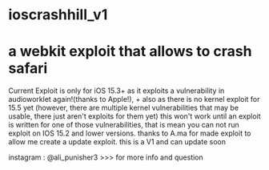 # ioscrashhill_v1
# a webkit exploit that allows to crash safari
Current Exploit is only for iOS 15.3+ as it exploits a vulnerability in audioworklet again!(thanks to Apple!), + also as there is no kernel exploit for 15.5 yet (however, there are multiple kernel vulnerabilities that may be usable, there just aren't exploits for them yet) this won't work until an exploit is written for one of those vulnerabilities, that is mean you can not run exploit on IOS 15.2 and lower versions.
thanks to A.ma for made exploit to allow me create a update exploit.
this is a V1 and can update soon

instagram : @ali_punisher3  >>> for more info and question
